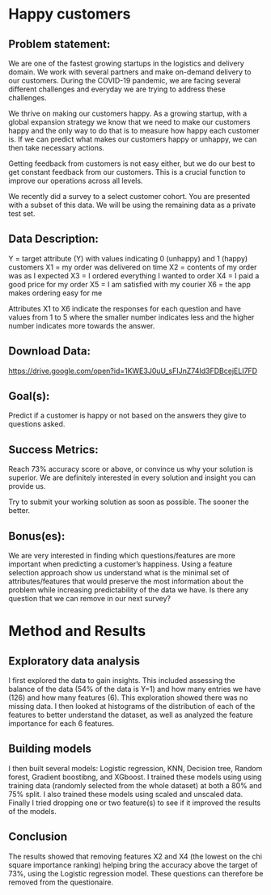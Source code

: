 
# Happy customers

## Problem statement:

We are one of the fastest growing startups in the logistics and delivery domain. We work with several partners and make on-demand delivery to our customers. During the COVID-19 pandemic, we are facing several different challenges and everyday we are trying to address these challenges.

We thrive on making our customers happy. As a growing startup, with a global expansion strategy we know that we need to make our customers happy and the only way to do that is to measure how happy each customer is. If we can predict what makes our customers happy or unhappy, we can then take necessary actions.

Getting feedback from customers is not easy either, but we do our best to get constant feedback from our customers. This is a crucial function to improve our operations across all levels.

We recently did a survey to a select customer cohort. You are presented with a subset of this data. We will be using the remaining data as a private test set.

## Data Description:

Y = target attribute (Y) with values indicating 0 (unhappy) and 1 (happy) customers
X1 = my order was delivered on time
X2 = contents of my order was as I expected
X3 = I ordered everything I wanted to order
X4 = I paid a good price for my order
X5 = I am satisfied with my courier
X6 = the app makes ordering easy for me

Attributes X1 to X6 indicate the responses for each question and have values from 1 to 5 where the smaller number indicates less and the higher number indicates more towards the answer.

## Download Data:

https://drive.google.com/open?id=1KWE3J0uU_sFIJnZ74Id3FDBcejELI7FD

## Goal(s):

Predict if a customer is happy or not based on the answers they give to questions asked.

## Success Metrics:

Reach 73% accuracy score or above, or convince us why your solution is superior. We are definitely interested in every solution and insight you can provide us.

Try to submit your working solution as soon as possible. The sooner the better.

## Bonus(es):

We are very interested in finding which questions/features are more important when predicting a customer’s happiness. Using a feature selection approach show us understand what is the minimal set of attributes/features that would preserve the most information about the problem while increasing predictability of the data we have. Is there any question that we can remove in our next survey?


# Method and Results
## Exploratory data analysis
I first explored the data to gain insights. This included assessing the balance of the data (54% of the data is Y=1) and how many entries we have (126) and how many features (6).
This exploration showed there was no missing data.
I then looked at histograms of the distribution of each of the features to better understand the dataset, as well as analyzed the feature importance for each 6 features.

## Building models
I then built several models: Logistic regression, KNN, Decision tree, Random forest, Gradient boostibng, and XGboost.
I trained these models using using training data (randomly selected from the whole dataset) at both a 80% and 75% split.
I also trained these models using scaled and unscaled data.
Finally I tried dropping one or two feature(s) to see if it improved the results of the models.

## Conclusion
The results showed that removing features X2 and X4 (the lowest on the chi square importance ranking) helping bring the accuracy above the target of 73%, using the Logistic regression model.
These questions can therefore be removed from the questionaire.
